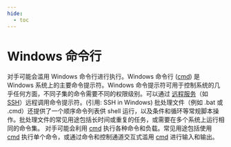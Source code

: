 ```yaml
---
hide:
  - toc
---
```


# Windows 命令行

对手可能会滥用 Windows 命令行进行执行。Windows 命令行 ([cmd](https://attack.mitre.org/software/S0106)) 是 Windows 系统上的主要命令提示符。Windows 命令提示符可用于控制系统的几乎任何方面，不同子集的命令需要不同的权限级别。可以通过 [远程服务](https://attack.mitre.org/techniques/T1021)（如 [SSH](https://attack.mitre.org/techniques/T1021/004)）远程调用命令提示符。(引用: SSH in Windows)  批处理文件（例如 .bat 或 .cmd）还提供了一个顺序命令列表供 shell 运行，以及条件和循环等常规脚本操作。批处理文件的常见用途包括长时间或重复的任务，或需要在多个系统上运行相同的命令集。  对手可能会利用 [cmd](https://attack.mitre.org/software/S0106) 执行各种命令和负载。常见用途包括使用 [cmd](https://attack.mitre.org/software/S0106) 执行单个命令，或通过命令和控制通道交互式滥用 [cmd](https://attack.mitre.org/software/S0106) 进行输入和输出。
